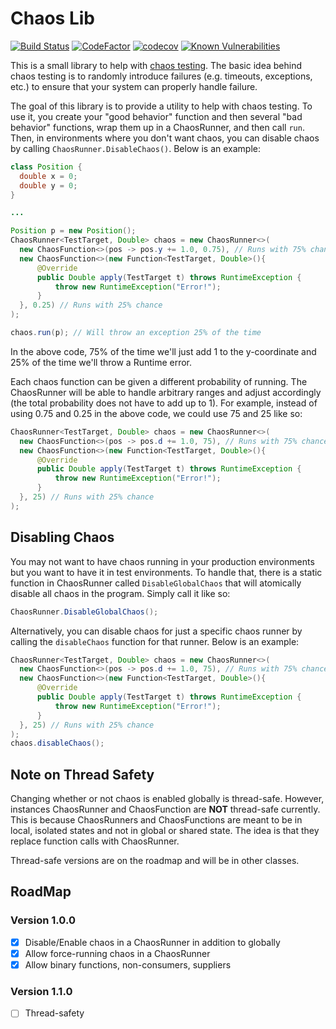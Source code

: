 # Chaos Lib

[![Build Status](https://travis-ci.org/tofurama3000/chaos-lib.svg?branch=master)](https://travis-ci.org/tofurama3000/chaos-lib)
[![CodeFactor](https://www.codefactor.io/repository/github/tofurama3000/chaos-lib/badge)](https://www.codefactor.io/repository/github/tofurama3000/chaos-lib)
[![codecov](https://codecov.io/gh/tofurama3000/chaos-lib/branch/master/graph/badge.svg)](https://codecov.io/gh/tofurama3000/chaos-lib)
[![Known Vulnerabilities](https://snyk.io/test/github/tofurama3000/chaos-lib/badge.svg?targetFile=pom.xml)](https://snyk.io/test/github/tofurama3000/chaos-lib?targetFile=pom.xml)

This is a small library to help with [chaos testing](https://boyter.org/2016/07/chaos-testing-engineering/). The basic idea behind chaos testing is to randomly introduce failures (e.g. timeouts, exceptions, etc.) to ensure that your system can properly handle failure.

The goal of this library is to provide a utility to help with chaos testing. To use it, you create your "good behavior" function and then several "bad behavior" functions, wrap them up in a ChaosRunner, and then call `run`. Then, in environments where you don't want chaos, you can disable chaos by calling `ChaosRunner.DisableChaos()`. Below is an example:

``` java
class Position {
  double x = 0;
  double y = 0;
}

...

Position p = new Position();
ChaosRunner<TestTarget, Double> chaos = new ChaosRunner<>(
  new ChaosFunction<>(pos -> pos.y += 1.0, 0.75), // Runs with 75% chance
  new ChaosFunction<>(new Function<TestTarget, Double>(){
      @Override
      public Double apply(TestTarget t) throws RuntimeException {
          throw new RuntimeException("Error!");
      }
  }, 0.25) // Runs with 25% chance
);

chaos.run(p); // Will throw an exception 25% of the time
```

In the above code, 75% of the time we'll just add 1 to the y-coordinate and 25% of the time we'll throw a Runtime error.

Each chaos function can be given a different probability of running. The ChaosRunner will be able to handle arbitrary ranges and adjust accordingly (the total probability does not have to add up to 1). For example, instead of using 0.75 and 0.25 in the above code, we could use 75 and 25 like so:

``` java
ChaosRunner<TestTarget, Double> chaos = new ChaosRunner<>(
  new ChaosFunction<>(pos -> pos.d += 1.0, 75), // Runs with 75% chance
  new ChaosFunction<>(new Function<TestTarget, Double>(){
      @Override
      public Double apply(TestTarget t) throws RuntimeException {
          throw new RuntimeException("Error!");
      }
  }, 25) // Runs with 25% chance
);
```

## Disabling Chaos

You may not want to have chaos running in your production environments but you want to have it in test environments. To handle that, there is a static function in ChaosRunner called `DisableGlobalChaos` that will atomically disable all chaos in the program. Simply call it like so:

``` java
ChaosRunner.DisableGlobalChaos();
```

Alternatively, you can disable chaos for just a specific chaos runner by calling the `disableChaos` function for that runner. Below is an example:


``` java
ChaosRunner<TestTarget, Double> chaos = new ChaosRunner<>(
  new ChaosFunction<>(pos -> pos.d += 1.0, 75), // Runs with 75% chance
  new ChaosFunction<>(new Function<TestTarget, Double>(){
      @Override
      public Double apply(TestTarget t) throws RuntimeException {
          throw new RuntimeException("Error!");
      }
  }, 25) // Runs with 25% chance
);
chaos.disableChaos();
```

## Note on Thread Safety

Changing whether or not chaos is enabled globally is thread-safe. However, instances ChaosRunner and ChaosFunction are **NOT** thread-safe currently. This is because ChaosRunners and ChaosFunctions are meant to be in local, isolated states and not in global or shared state. The idea is that they replace function calls with ChaosRunner.

Thread-safe versions are on the roadmap and will be in other classes.

## RoadMap

### Version 1.0.0
- [x] Disable/Enable chaos in a ChaosRunner in addition to globally
- [x] Allow force-running chaos in a ChaosRunner
- [x] Allow binary functions, non-consumers, suppliers

### Version 1.1.0
- [ ] Thread-safety
